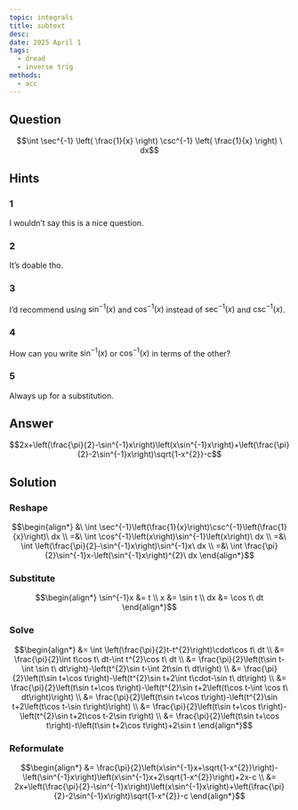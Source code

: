 ```yaml
---
topic: integrals
title: subtext
desc: 
date: 2025 April 1
tags:
  - dread
  - inverse trig
methods:
  - acc
---
```



## Question
```math
\int
  \sec^{-1} \left(
    \frac{1}{x}
  \right)
  \csc^{-1} \left(
    \frac{1}{x}
  \right)
\ dx
```


## Hints

### 1
I wouldn’t say this is a nice question.

### 2
It’s doable tho.

### 3
I’d recommend using $\sin^{-1}(x)$ and $\cos^{-1}(x)$ instead of $\sec^{-1}(x)$ and $\csc^{-1}(x)$.

### 4
How can you write $\sin^{-1}(x)$ or $\cos^{-1}(x)$ in terms of the other?

### 5
Always up for a substitution.


## Answer
```math
2x+\left(\frac{\pi}{2}-\sin^{-1}x\right)\left(x\sin^{-1}x\right)+\left(\frac{\pi}{2}-2\sin^{-1}x\right)\sqrt{1-x^{2}}-c
```


## Solution

### Reshape
```math
\begin{align*}
  &\ \int \sec^{-1}\left(\frac{1}{x}\right)\csc^{-1}\left(\frac{1}{x}\right)\ dx
  \\ =&\ \int \cos^{-1}\left(x\right)\sin^{-1}\left(x\right)\ dx
  \\ =&\ \int \left(\frac{\pi}{2}-\sin^{-1}x\right)\sin^{-1}x\ dx
  \\ =&\ \int \frac{\pi}{2}\sin^{-1}x-\left(\sin^{-1}x\right)^{2}\ dx
\end{align*}
```

### Substitute
```math
\begin{align*}
  \sin^{-1}x &= t
  \\ x &= \sin t
  \\ dx &= \cos t\ dt
\end{align*}
```

### Solve
```math
\begin{align*}
  &= \int \left(\frac{\pi}{2}t-t^{2}\right)\cdot\cos t\ dt
  \\ &= \frac{\pi}{2}\int t\cos t\ dt-\int t^{2}\cos t\ dt
  \\ &= \frac{\pi}{2}\left(t\sin t-\int \sin t\ dt\right)-\left(t^{2}\sin t-\int 2t\sin t\ dt\right)
  \\ &= \frac{\pi}{2}\left(t\sin t+\cos t\right)-\left(t^{2}\sin t+2\int t\cdot-\sin t\ dt\right)
  \\ &= \frac{\pi}{2}\left(t\sin t+\cos t\right)-\left(t^{2}\sin t+2\left(t\cos t-\int \cos t\ dt\right)\right)
  \\ &= \frac{\pi}{2}\left(t\sin t+\cos t\right)-\left(t^{2}\sin t+2\left(t\cos t-\sin t\right)\right)
  \\ &= \frac{\pi}{2}\left(t\sin t+\cos t\right)-\left(t^{2}\sin t+2t\cos t-2\sin t\right)
  \\ &= \frac{\pi}{2}\left(t\sin t+\cos t\right)-t\left(t\sin t+2\cos t\right)+2\sin t
\end{align*}
```

### Reformulate
```math
\begin{align*}
  &= \frac{\pi}{2}\left(x\sin^{-1}x+\sqrt{1-x^{2}}\right)-\left(\sin^{-1}x\right)\left(x\sin^{-1}x+2\sqrt{1-x^{2}}\right)+2x-c
  \\ &= 2x+\left(\frac{\pi}{2}-\sin^{-1}x\right)\left(x\sin^{-1}x\right)+\left(\frac{\pi}{2}-2\sin^{-1}x\right)\sqrt{1-x^{2}}-c
\end{align*}
```
